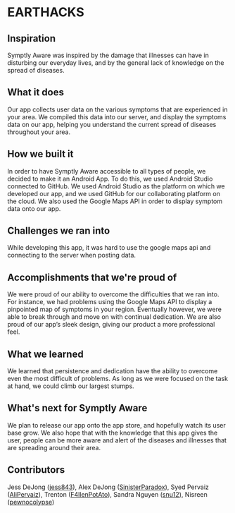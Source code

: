 # EARTHACKS
## Inspiration

Symptly Aware was inspired by the damage that illnesses can have in disturbing our everyday lives, and by the general lack of knowledge on the spread of diseases.
## What it does
Our app collects user data on the various symptoms that are experienced in your area. We compiled this data into our server, and display the symptoms data on our app, helping you understand the current spread of diseases throughout your area.

## How we built it
In order to have Symptly Aware accessible to all types of people, we decided to make it an Android App. 
To do this, we used Android Studio connected to GitHub. We used Android Studio as the platform on which we developed our app, and we used GitHub for our collaborating platform on the cloud. We also used the Google Maps API in order to display symptom data onto our app.

## Challenges we ran into
While developing this app, it was hard to use the google maps api and connecting to the server when posting data.

## Accomplishments that we're proud of
We were proud of our ability to overcome the difficulties that we ran into. For instance, we had problems using the Google Maps API to display a pinpointed map of symptoms in your region. Eventually however, we were able to break through and move on with continual dedication. We are also proud of our app’s sleek design, giving our product a more professional feel.

## What we learned
We learned that persistence and dedication have the ability to overcome even the most difficult of problems. As long as we were focused on the task at hand, we could climb our largest stumps.

## What's next for Symptly Aware
We plan to release our app onto the app store, and hopefully watch its user base grow. We also hope that with the knowledge that this app gives the user, people can be more aware and alert of the diseases and illnesses that are spreading around their area.

## Contributors
Jess DeJong ([jess843](https://github.com/jess843)), Alex DeJong ([SinisterParadox](https://github.com/SinisterParadox)), Syed Pervaiz ([AliPervaiz](https://github.com/AliPervaiz)), Trenton ([F4llenPotAto](https://github.com/F4llenPotAto)), Sandra Nguyen ([snu12](https://github.com/snu12)), Nisreen ([pewnocolypse](https://github.com/pewnocolypse))
